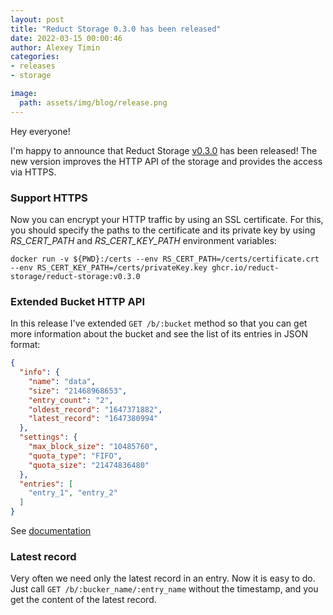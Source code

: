 ```yaml
---
layout: post 
title: "Reduct Storage 0.3.0 has been released"
date: 2022-03-15 00:00:46 
author: Alexey Timin 
categories:
- releases
- storage 

image:
  path: assets/img/blog/release.png
---
```

Hey everyone!

I'm happy to announce that Reduct Storage [v0.3.0](https://github.com/reduct-storage/reduct-storage/releases/tag/v0.3.0)
has been released! The new version improves the HTTP API of the storage and provides the access via HTTPS.


### Support HTTPS 

Now you can encrypt your HTTP traffic by using an SSL certificate. For this, you should specify the paths to the certificate 
and its private key by using *RS_CERT_PATH* and *RS_CERT_KEY_PATH* environment variables:

<!--more-->

```
docker run -v ${PWD}:/certs --env RS_CERT_PATH=/certs/certificate.crt --env RS_CERT_KEY_PATH=/certs/privateKey.key ghcr.io/reduct-storage/reduct-storage:v0.3.0
```

### Extended Bucket HTTP API

In this release I've extended `GET /b/:bucket` method so that you can get more information about the bucket and 
see the list of its entries in JSON format:

```json
{
  "info": {
    "name": "data",
    "size": "21468968653",
    "entry_count": "2",
    "oldest_record": "1647371882",
    "latest_record": "1647380994"
  },
  "settings": {
    "max_block_size": "10485760",
    "quota_type": "FIFO",
    "quota_size": "21474836480"
  },
  "entries": [
    "entry_1", "entry_2"
  ]
}
```

See [documentation](https://docs.reduct-storage.dev/http-api/bucket-api#get-information-about-a-bucket)

### Latest record

Very often we need only the latest record in an entry. Now it is easy to do. Just call `GET /b/:bucker_name/:entry_name`
without the timestamp, and you get the content of the latest record.

